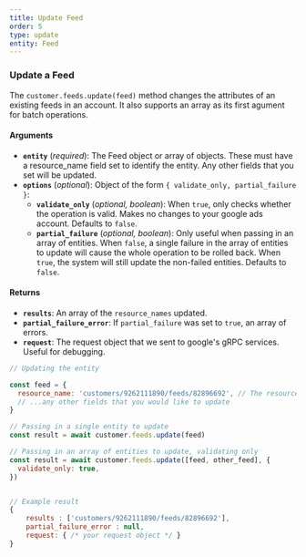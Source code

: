 ```yaml
---
title: Update Feed
order: 5
type: update
entity: Feed
---
```


### Update a Feed

The `customer.feeds.update(feed)` method changes the attributes of an existing feeds in an account. It also supports an array as its first agument for batch operations.

#### Arguments

- **`entity`** (_required_): The Feed object or array of objects. These must have a resource_name field set to identify the entity. Any other fields that you set will be updated.
- **`options`** (_optional_): Object of the form `{ validate_only, partial_failure }`:
  - **`validate_only`** (_optional, boolean_): When `true`, only checks whether the operation is valid. Makes no changes to your google ads account. Defaults to `false`.
  - **`partial_failure`** (_optional, boolean_): Only useful when passing in an array of entities. When `false`, a single failure in the array of entities to update will cause the whole operation to be rolled back. When `true`, the system will still update the non-failed entities. Defaults to `false`.

#### Returns

- **`results`**: An array of the `resource_names` updated.
- **`partial_failure_error`**: If `partial_failure` was set to `true`, an array of errors.
- **`request`**: The request object that we sent to google's gRPC services. Useful for debugging.

```javascript
// Updating the entity

const feed = {
  resource_name: 'customers/9262111890/feeds/82896692', // The resource_name is required
  // ...any other fields that you would like to update
}

// Passing in a single entity to update
const result = await customer.feeds.update(feed)

// Passing in an array of entities to update, validating only
const result = await customer.feeds.update([feed, other_feed], {
  validate_only: true,
})
```

```javascript

// Example result
{
	results : ['customers/9262111890/feeds/82896692'],
	partial_failure_error : null,
	request: { /* your request object */ }
}

```
